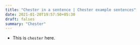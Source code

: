 ```yaml
---
title: "Chester in a sentence | Chester example sentences"
date: 2021-01-20T19:57:50+05:30
draft: falses
summary: "Chester"
---
```

- This is `chester` here.
                 
